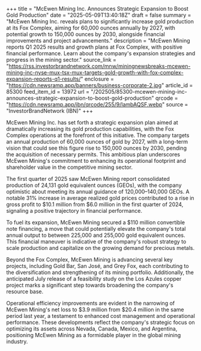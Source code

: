 +++
title = "McEwen Mining Inc. Announces Strategic Expansion to Boost Gold Production"
date = "2025-05-09T13:40:18Z"
draft = false
summary = "McEwen Mining Inc. reveals plans to significantly increase gold production at its Fox Complex, aiming for 60,000 ounces annually by 2027, with potential growth to 150,000 ounces by 2030, alongside financial improvements and project advancements."
description = "McEwen Mining reports Q1 2025 results and growth plans at Fox Complex, with positive financial performance. Learn about the company's expansion strategies and progress in the mining sector."
source_link = "https://rss.investorbrandnetwork.com/mnw/miningnewsbreaks-mcewen-mining-inc-nyse-mux-tsx-mux-targets-gold-growth-with-fox-complex-expansion-reports-q1-results/"
enclosure = "https://cdn.newsramp.app/banners/business-corporate-2.jpg"
article_id = 85300
feed_item_id = 13972
url = "/202505/85300-mcewen-mining-inc-announces-strategic-expansion-to-boost-gold-production"
qrcode = "https://cdn.newsramp.app/ibn/qrcode/255/9/lambAQSF.webp"
source = "InvestorBrandNetwork (IBN)"
+++

<p>McEwen Mining Inc. has set forth a strategic expansion plan aimed at dramatically increasing its gold production capabilities, with the Fox Complex operations at the forefront of this initiative. The company targets an annual production of 60,000 ounces of gold by 2027, with a long-term vision that could see this figure rise to 150,000 ounces by 2030, pending the acquisition of necessary permits. This ambitious plan underscores McEwen Mining's commitment to enhancing its operational footprint and shareholder value in the competitive mining sector.</p><p>The first quarter of 2025 saw McEwen Mining report consolidated production of 24,131 gold equivalent ounces (GEOs), with the company optimistic about meeting its annual guidance of 120,000–140,000 GEOs. A notable 31% increase in average realized gold prices contributed to a rise in gross profit to $10.1 million from $6.0 million in the first quarter of 2024, signaling a positive trajectory in financial performance.</p><p>To fuel its expansion, McEwen Mining secured a $110 million convertible note financing, a move that could potentially elevate the company's total annual output to between 225,000 and 255,000 gold equivalent ounces. This financial maneuver is indicative of the company's robust strategy to scale production and capitalize on the growing demand for precious metals.</p><p>Beyond the Fox Complex, McEwen Mining is advancing several key projects, including Gold Bar, San José, and Grey Fox, each contributing to the diversification and strengthening of its mining portfolio. Additionally, the anticipated July release of a feasibility study on the Los Azules copper project marks a significant step towards broadening the company's resource base.</p><p>Operational efficiency improvements are evident in the narrowing of McEwen Mining's net loss to $3.9 million from $20.4 million in the same period last year, a testament to enhanced cost management and operational performance. These developments reflect the company's strategic focus on optimizing its assets across Nevada, Canada, Mexico, and Argentina, positioning McEwen Mining as a formidable player in the global mining industry.</p>